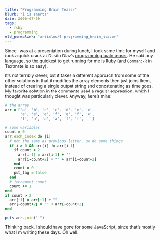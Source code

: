 ```yaml
---
title: "Programming Brain Teaser"
blurb: "i is smart!"
date: 2008-07-09
tags:
  - ruby
  - programming
old_permalink: "articles/6-programming_brain_teaser"
---
```


Since I was at a presentation during lunch, I took some time for myself and took a quick crack at Dustin Diaz’s [programming brain teaser](http://www.dustindiaz.com/programming-brain-teaser/). He said any language, so the quickest to get running for me is Ruby (and `Command-R` in Textmate is so easy).

It’s not terribly clever, but it takes a different approach from some of the other solutions in that it modifies the array elements then just joins them, instead of creating a single output string and concatenating as time goes. My favorite solution in the comments used a regular expression, which I thought was particularly clever. Anyway, here’s mine:

```ruby
# the array
arr = ['a', 'b', 'c', 'c', 'd', 'e', 'e',
       'e', 'e', 'e', 'f', 'e', 'f', 'e',
       'f', 'a', 'a', 'a', 'f', 'f', 'f']

# some variables
count = 0
arr.each_index do |i|
  # not the same as previous letter, so do some things
  if i > 0 && arr[i] != arr[i-1]
    if count > 2
      arr[i-1] = arr[i-1] + ""
      arr[i-count+2] = "" + arr[i-count+2]
    end
    count = 0
    put_tag = false
  end
  # increment count
  count += 1
end
if count > 2
  arr[-1] = arr[-1] + ""
  arr[-count+2] = "" + arr[-count+2]
end

puts arr.join(" ")
```

Thinking back, I should have gone for some JavaScript, since that’s mostly what I’m writing these days. Oh well.
